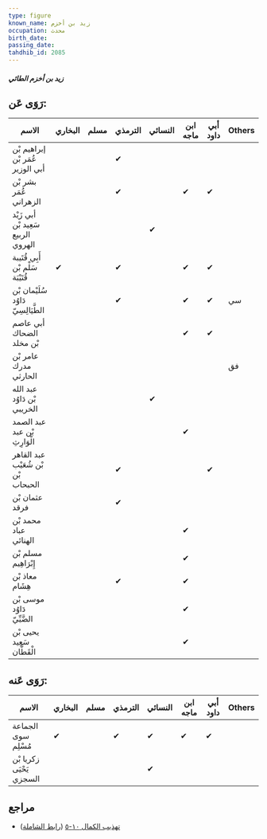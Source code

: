 ```yaml
---
type: figure
known_name: زيد بن أخزم
occupation: محدث
birth_date:
passing_date:
tahdhib_id: 2085
---
```

##### زيد بن أخزم الطائي

## رَوَى عَن:
| الاسم                               | البخاري | مسلم | الترمذي | النسائي | ابن ماجه | أبي داود | Others |
| ----------------------------------- | ------- | ---- | ------- | ------- | -------- | -------- | ------ |
| إبراهيم بْن عُمَر بْن أبي الوزير    |         |      | ✔       |         |          |          |        |
| بشر بْن عُمَر الزهراني              |         |      | ✔       |         | ✔        | ✔        |        |
| أبي زَيْد سَعِيد بْن الربيع الهروي  |         |      |         | ✔       |          |          |        |
| أَبِي قُتَيبة سَلْم بْن قُتَيْبَة   | ✔       |      | ✔       |         | ✔        | ✔        |        |
| سُلَيْمان بْن دَاوُد الطَّيَالِسِيّ |         |      | ✔       |         | ✔        | ✔        | سي     |
| أبي عاصم الضحاك بْن مخلد            |         |      |         |         | ✔        | ✔        |        |
| عامر بْن مدرك الحارثي               |         |      |         |         |          |          | فق     |
| عبد الله بْن دَاوُد الخريبي         |         |      |         | ✔       |          |          |        |
| عبد الصمد بْن عبد الْوَارِثِ        |         |      |         |         | ✔        |          |        |
| عبد القاهر بْن شُعَيْب بْن الحبحاب  |         |      | ✔       |         |          | ✔        |        |
| عثمان بْن فرقد                      |         |      | ✔       |         |          |          |        |
| محمد بْن عباد الهنائي               |         |      |         |         | ✔        |          |        |
| مسلم بْن إِبْرَاهِيم                |         |      |         |         | ✔        |          |        |
| معاذ بْن هِشَام                     |         |      | ✔       |         | ✔        |          |        |
| موسى بْن دَاوُد الضَّبِّيّ          |         |      |         |         | ✔        |          |        |
| يحيى بْن سَعِيد الْقَطَّان          |         |      |         |         | ✔        |          |        |
## رَوَى عَنه:
| الاسم                    | البخاري | مسلم | الترمذي | النسائي | ابن ماجه | أبي داود | Others |
| ------------------------ | ------- | ---- | ------- | ------- | -------- | -------- | ------ |
| الجماعة سوى مُسْلِم      | ✔       |      | ✔       | ✔       | ✔        | ✔        |        |
| زكريا بْن يَحْيَى السجزي |         |      |         | ✔       |          |          |        |
## مراجع
- [تهذيب الكمال ١٠-٥](obsidian://open?vault=Tahdhib-al-Kamal&file=Figures/٢٠٨٥-زيد%20بن%20أخزم%20الطائي) ([رابط الشاملة](https://shamela.ws/book/3722/4777))